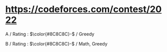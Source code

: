 # https://codeforces.com/contest/2022

A / Rating : $\color{#8C8C8C}-$ / Greedy

B / Rating : $\color{#8C8C8C}-$ / Math, Greedy
